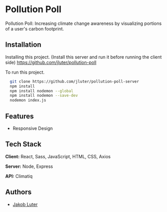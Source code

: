 
# Pollution Poll

Pollution Poll: Increasing climate change awareness by visualizing portions of a user's carbon footprint.

## Installation

Installing this project. (Install this server and run it before running the client side)
https://github.com/jluter/pollution-poll



To run this project.

```bash
  git clone https://github.com/jluter/pollution-poll-server
  npm install 
  npm install nodemon --global
  npm install nodemon --save-dev
  nodemon index.js
```




## Features

- Responsive Design


## Tech Stack

**Client:** React, Sass, JavaScript, HTML, CSS, Axios

**Server:** Node, Express

**API:** Climatiq
## Authors

- [Jakob Luter](https://www.linkedin.com/in/jakob-luter/)

